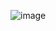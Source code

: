 ![image](https://github.com/farabifaru48/To-do-List-kajkam/assets/134037916/5654c917-5de9-4045-aa8f-d7f9337b8f7b)
